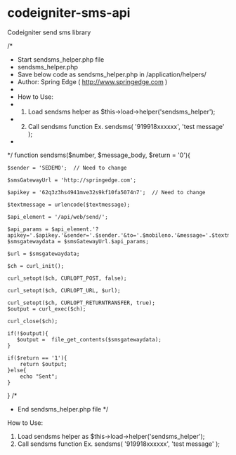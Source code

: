 # codeigniter-sms-api
Codeigniter send sms library


/*
 * Start sendsms_helper.php file
 * sendsms_helper.php
 * Save below code as sendsms_helper.php in /application/helpers/ 
 * Author: Spring Edge ( http://www.springedge.com )
 * 
 * How to Use: 
 * 1. Load sendsms helper as $this->load->helper('sendsms_helper');
 * 2. Call sendsms function Ex. sendsms( '919918xxxxxx', 'test message' );
 * 
 */
function sendsms($number, $message_body, $return = '0'){

    $sender = 'SEDEMO';  // Need to change
    
    $smsGatewayUrl = 'http://springedge.com';
    
    $apikey = '62q3z3hs4941mve32s9kf10fa5074n7';  // Need to change   
	
    $textmessage = urlencode($textmessage);
    
    $api_element = '/api/web/send/';
    
    $api_params = $api_element.'?apikey='.$apikey.'&sender='.$sender.'&to='.$mobileno.'&message='.$textmessage;    
    $smsgatewaydata = $smsGatewayUrl.$api_params;
    
    $url = $smsgatewaydata;
    
    $ch = curl_init();
    
    curl_setopt($ch, CURLOPT_POST, false);
    
    curl_setopt($ch, CURLOPT_URL, $url);
    
    curl_setopt($ch, CURLOPT_RETURNTRANSFER, true);
    $output = curl_exec($ch);
    
    curl_close($ch);
    
    if(!$output){
       $output =  file_get_contents($smsgatewaydata);
    }

    if($return == '1'){
        return $output;            
    }else{
        echo "Sent";
    }
    
}
/*
 * End sendsms_helper.php file
 */



 How to Use: 
  1. Load sendsms helper as $this->load->helper('sendsms_helper');
  2. Call sendsms function Ex. sendsms( '919918xxxxxx', 'test message' );
